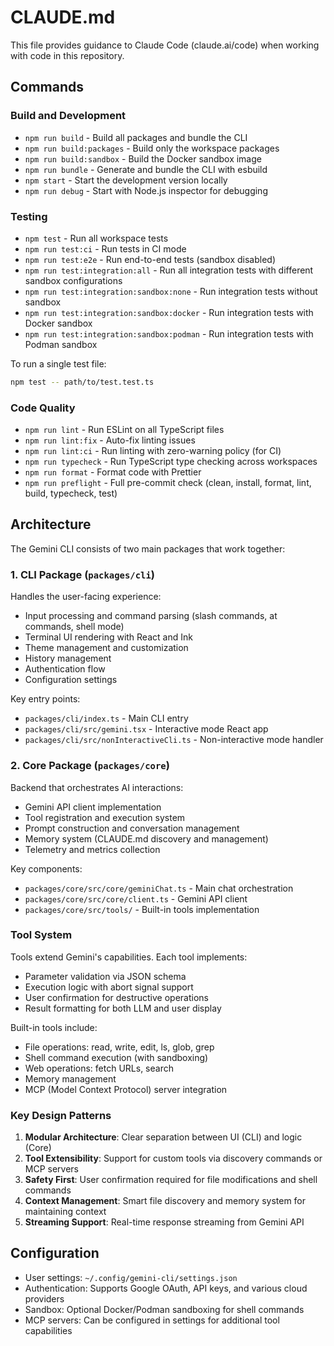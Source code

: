 # CLAUDE.md

This file provides guidance to Claude Code (claude.ai/code) when working with code in this repository.

## Commands

### Build and Development
- `npm run build` - Build all packages and bundle the CLI
- `npm run build:packages` - Build only the workspace packages
- `npm run build:sandbox` - Build the Docker sandbox image
- `npm run bundle` - Generate and bundle the CLI with esbuild
- `npm start` - Start the development version locally
- `npm run debug` - Start with Node.js inspector for debugging

### Testing
- `npm test` - Run all workspace tests
- `npm run test:ci` - Run tests in CI mode
- `npm run test:e2e` - Run end-to-end tests (sandbox disabled)
- `npm run test:integration:all` - Run all integration tests with different sandbox configurations
- `npm run test:integration:sandbox:none` - Run integration tests without sandbox
- `npm run test:integration:sandbox:docker` - Run integration tests with Docker sandbox
- `npm run test:integration:sandbox:podman` - Run integration tests with Podman sandbox

To run a single test file:
```bash
npm test -- path/to/test.test.ts
```

### Code Quality
- `npm run lint` - Run ESLint on all TypeScript files
- `npm run lint:fix` - Auto-fix linting issues
- `npm run lint:ci` - Run linting with zero-warning policy (for CI)
- `npm run typecheck` - Run TypeScript type checking across workspaces
- `npm run format` - Format code with Prettier
- `npm run preflight` - Full pre-commit check (clean, install, format, lint, build, typecheck, test)

## Architecture

The Gemini CLI consists of two main packages that work together:

### 1. CLI Package (`packages/cli`)
Handles the user-facing experience:
- Input processing and command parsing (slash commands, at commands, shell mode)
- Terminal UI rendering with React and Ink
- Theme management and customization
- History management
- Authentication flow
- Configuration settings

Key entry points:
- `packages/cli/index.ts` - Main CLI entry
- `packages/cli/src/gemini.tsx` - Interactive mode React app
- `packages/cli/src/nonInteractiveCli.ts` - Non-interactive mode handler

### 2. Core Package (`packages/core`)
Backend that orchestrates AI interactions:
- Gemini API client implementation
- Tool registration and execution system
- Prompt construction and conversation management
- Memory system (CLAUDE.md discovery and management)
- Telemetry and metrics collection

Key components:
- `packages/core/src/core/geminiChat.ts` - Main chat orchestration
- `packages/core/src/core/client.ts` - Gemini API client
- `packages/core/src/tools/` - Built-in tools implementation

### Tool System
Tools extend Gemini's capabilities. Each tool implements:
- Parameter validation via JSON schema
- Execution logic with abort signal support
- User confirmation for destructive operations
- Result formatting for both LLM and user display

Built-in tools include:
- File operations: read, write, edit, ls, glob, grep
- Shell command execution (with sandboxing)
- Web operations: fetch URLs, search
- Memory management
- MCP (Model Context Protocol) server integration

### Key Design Patterns
1. **Modular Architecture**: Clear separation between UI (CLI) and logic (Core)
2. **Tool Extensibility**: Support for custom tools via discovery commands or MCP servers
3. **Safety First**: User confirmation required for file modifications and shell commands
4. **Context Management**: Smart file discovery and memory system for maintaining context
5. **Streaming Support**: Real-time response streaming from Gemini API

## Configuration
- User settings: `~/.config/gemini-cli/settings.json`
- Authentication: Supports Google OAuth, API keys, and various cloud providers
- Sandbox: Optional Docker/Podman sandboxing for shell commands
- MCP servers: Can be configured in settings for additional tool capabilities
